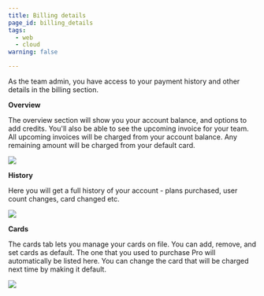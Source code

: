 ```yaml
---
title: Billing details
page_id: billing_details
tags:
  - web
  - cloud
warning: false

---
```

As the team admin, you have access to your payment history and other details in the billing section.

**Overview**

The overview section will show you your account balance, and options to add credits. You'll also be able to see the upcoming invoice for your team. All upcoming invoices will be charged from your account balance. Any remaining amount will be charged from your default card.

[![](https://www.getpostman.com/img/v1/docs/billing_details/billing_details_1.png)
][0]

**History**

Here you will get a full history of your account - plans purchased, user count changes, card changed etc.

[![](https://www.getpostman.com/img/v1/docs/billing_details/billing_details_2.png)
][1]

**Cards**

The cards tab lets you manage your cards on file. You can add, remove, and set cards as default. The one that you used to purchase Pro will automatically be listed here. You can change the card that will be charged next time by making it default.

[![](https://www.getpostman.com/img/v1/docs/billing_details/billing_details_3.png)
][2]


[0]: https://www.getpostman.com/img/v1/docs/billing_details/billing_details_1.png
[1]: https://www.getpostman.com/img/v1/docs/billing_details/billing_details_2.png
[2]: https://www.getpostman.com/img/v1/docs/billing_details/billing_details_3.png
